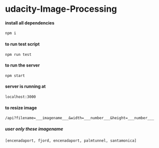 # udacity-Image-Processing

#### install all dependencies 
    npm i

#### to run test script 
    npm run test

#### to run the server 
    npm start

#### server is running at 
    localhost:3000

#### to resize image
    /api?filename=___imagename___&width=___number___&height=___number___

##### user only these imagename 
    [encenadaport, fjord, encenadaport, palmtunnel, santamonica]
